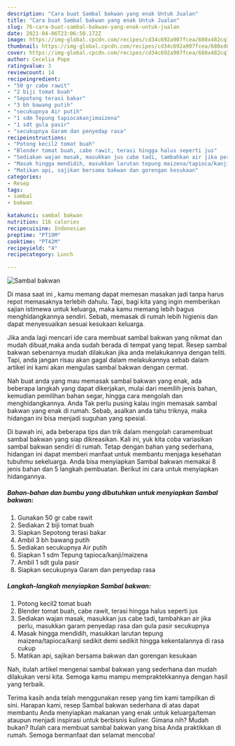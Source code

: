```yaml
---
description: "Cara buat Sambal bakwan yang enak Untuk Jualan"
title: "Cara buat Sambal bakwan yang enak Untuk Jualan"
slug: 76-cara-buat-sambal-bakwan-yang-enak-untuk-jualan
date: 2021-04-06T23:06:50.172Z
image: https://img-global.cpcdn.com/recipes/cd34c692a907fcea/680x482cq70/sambal-bakwan-foto-resep-utama.jpg
thumbnail: https://img-global.cpcdn.com/recipes/cd34c692a907fcea/680x482cq70/sambal-bakwan-foto-resep-utama.jpg
cover: https://img-global.cpcdn.com/recipes/cd34c692a907fcea/680x482cq70/sambal-bakwan-foto-resep-utama.jpg
author: Cecelia Pope
ratingvalue: 3
reviewcount: 14
recipeingredient:
- "50 gr cabe rawit"
- "2 biji tomat buah"
- "Sepotong terasi bakar"
- "3 bh bawang putih"
- "secukupnya Air putih"
- "1 sdm Tepung tapiocakanjimaizena"
- "1 sdt gula pasir"
- "secukupnya Garam dan penyedap rasa"
recipeinstructions:
- "Potong kecil2 tomat buah"
- "Blender tomat buah, cabe rawit, terasi hingga halus seperti jus"
- "Sediakan wajan masak, masukkan jus cabe tadi, tambahkan air jika perlu, masukkan garam penyedap rasa dan gula pasir secukupnya"
- "Masak hingga mendidih, masukkan larutan tepung maizena/tapioca/kanji sedikit demi sedikit hingga kekentalannya di rasa cukup"
- "Matikan api, sajikan bersama bakwan dan gorengan kesukaan"
categories:
- Resep
tags:
- sambal
- bakwan

katakunci: sambal bakwan 
nutrition: 116 calories
recipecuisine: Indonesian
preptime: "PT19M"
cooktime: "PT42M"
recipeyield: "4"
recipecategory: Lunch

---
```



![Sambal bakwan](https://img-global.cpcdn.com/recipes/cd34c692a907fcea/680x482cq70/sambal-bakwan-foto-resep-utama.jpg)

Di masa  saat ini , kamu memang dapat memesan masakan jadi tanpa harus repot memasaknya terlebih dahulu. Tapi, bagi kita yang ingin memberikan sajian istimewa untuk keluarga, maka kamu memang lebih bagus menghidangkannya sendiri. Sebab, memasak di rumah lebih higienis dan dapat menyesuaikan sesuai kesukaan keluarga.

Jika anda lagi mencari ide cara membuat sambal bakwan yang nikmat dan mudah dibuat,maka anda sudah berada di tempat yang tepat. Resep sambal bakwan  sebenarnya mudah dilakukan jika anda melakukannya dengan teliti. Tapi, anda jangan risau akan gagal dalam melakukannya 
sebab dalam artikel ini kami akan mengulas sambal bakwan dengan cermat.  



Nah buat anda yang mau memasak sambal bakwan yang enak, ada beberapa langkah yang dapat dikerjakan, mulai dari memilih jenis bahan, kemudian pemilihan bahan segar, hingga cara mengolah dan menghidangkannya. Anda Tak perlu pusing kalau ingin memasak sambal bakwan yang enak di rumah. Sebab, asalkan anda  tahu triknya, maka hidangan ini bisa menjadi suguhan yang spesial.

Di bawah ini, ada beberapa tips dan trik dalam mengolah caramembuat sambal bakwan yang siap dikreasikan. Kali ini, yuk kita coba variasikan sambal bakwan sendiri di rumah. Tetap dengan bahan yang sederhana, hidangan ini dapat memberi manfaat untuk membantu menjaga kesehatan tubuhmu sekeluarga. Anda bisa menyiapkan Sambal bakwan memakai 8 jenis bahan dan 5 langkah pembuatan. Berikut ini cara untuk menyiapkan hidangannya.

<!--inarticleads1-->

##### Bahan-bahan dan bumbu yang dibutuhkan untuk menyiapkan Sambal bakwan:

1. Gunakan 50 gr cabe rawit
1. Sediakan 2 biji tomat buah
1. Siapkan Sepotong terasi bakar
1. Ambil 3 bh bawang putih
1. Sediakan secukupnya Air putih
1. Siapkan 1 sdm Tepung tapioca/kanji/maizena
1. Ambil 1 sdt gula pasir
1. Siapkan secukupnya Garam dan penyedap rasa




<!--inarticleads2-->

##### Langkah-langkah menyiapkan Sambal bakwan:

1. Potong kecil2 tomat buah
1. Blender tomat buah, cabe rawit, terasi hingga halus seperti jus
1. Sediakan wajan masak, masukkan jus cabe tadi, tambahkan air jika perlu, masukkan garam penyedap rasa dan gula pasir secukupnya
1. Masak hingga mendidih, masukkan larutan tepung maizena/tapioca/kanji sedikit demi sedikit hingga kekentalannya di rasa cukup
1. Matikan api, sajikan bersama bakwan dan gorengan kesukaan




Nah, itulah artikel mengenai  sambal bakwan  yang sederhana dan mudah dilakukan versi kita. Semoga kamu mampu mempraktekkannya dengan hasil yang terbaik. 

Terima kasih anda telah menggunakan resep yang tim kami tampilkan di sini. Harapan kami, resep  Sambal bakwan sederhana di atas dapat membantu Anda menyiapkan makanan yang enak untuk keluarga/teman ataupun menjadi inspirasi untuk berbisnis kuliner. Gimana nih? Mudah bukan? Itulah cara membuat sambal bakwan yang bisa Anda praktikkan di rumah. Semoga bermanfaat dan selamat mencoba!

